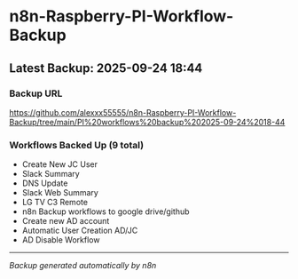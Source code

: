 # n8n-Raspberry-PI-Workflow-Backup

## Latest Backup: 2025-09-24 18:44

### Backup URL
https://github.com/alexxx55555/n8n-Raspberry-PI-Workflow-Backup/tree/main/PI%20workflows%20backup%202025-09-24%2018-44

### Workflows Backed Up (9 total)
- Create New JC User
- Slack Summary
- DNS Update
- Slack Web Summary
- LG TV C3 Remote
- n8n Backup workflows to google drive/github
- Create new AD account
- Automatic User Creation AD/JC
- AD Disable Workflow

---
*Backup generated automatically by n8n*